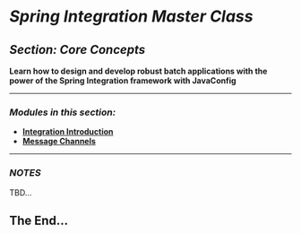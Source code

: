 # *Spring Integration Master Class*

##  *Section: Core Concepts*


**Learn how to design and develop robust batch applications with the power of the Spring Integration framework with JavaConfig**

---

### *Modules in this section:*
 - **[Integration Introduction](https://github.com/mickknutson/spring_integration_course/tree/master/StudentWork/code/spring_integration_section_core/introduction)**
 - **[Message Channels](https://github.com/mickknutson/spring_integration_course/tree/master/StudentWork/code/spring_integration_section_core/channels)**

---

### *NOTES*

TBD...


## The End...
